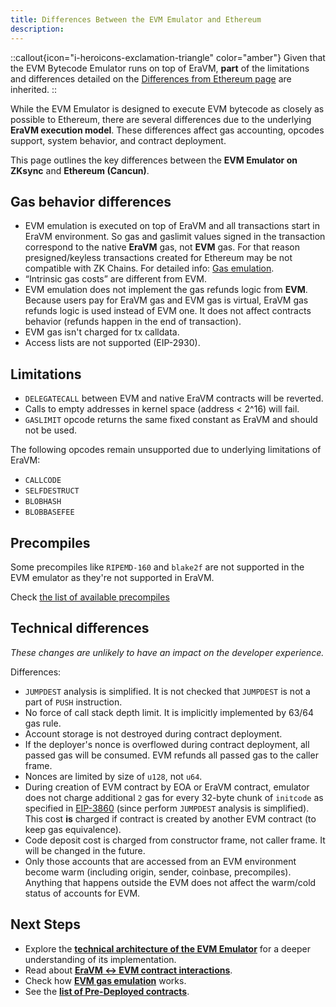 ```yaml
---
title: Differences Between the EVM Emulator and Ethereum
description:
---
```

::callout{icon="i-heroicons-exclamation-triangle" color="amber"}
Given that the EVM Bytecode Emulator runs on top of EraVM, **part** of the limitations and differences detailed on
the [Differences from Ethereum page](../differences/evm-instructions) are inherited.
::

While the EVM Emulator is designed to execute EVM bytecode as closely as possible to Ethereum, there are several differences due
to the underlying **EraVM execution model**.
These differences affect gas accounting, opcodes support, system behavior, and contract deployment.

This page outlines the key differences between the **EVM Emulator on ZKsync** and **Ethereum (Cancun)**.

## Gas behavior differences

- EVM emulation is executed on top of EraVM and all transactions start in EraVM environment. So gas and gaslimit values signed in the transaction correspond to the native **EraVM** gas, not **EVM** gas. For that reason presigned/keyless transactions created for Ethereum may be not compatible with ZK Chains. For detailed info: [Gas emulation](./evm-gas-emulation).
- “Intrinsic gas costs” are different from EVM.
- EVM emulation does not implement the gas refunds logic from **EVM**. Because users pay for EraVM gas and EVM gas is virtual, EraVM gas refunds logic is used instead of EVM one. It does not affect contracts behavior (refunds happen in the end of transaction).
- EVM gas isn't charged for tx calldata.
- Access lists are not supported (EIP-2930).

## Limitations

- `DELEGATECALL` between EVM and native EraVM contracts will be reverted.
- Calls to empty addresses in kernel space (address < 2^16) will fail.
- `GASLIMIT` opcode returns the same fixed constant as EraVM and should not be used.

The following opcodes remain unsupported due to underlying limitations of EraVM:

- `CALLCODE`
- `SELFDESTRUCT`
- `BLOBHASH`
- `BLOBBASEFEE`

## Precompiles

Some precompiles like `RIPEMD-160` and `blake2f` are not supported in the EVM
emulator as they're not supported in EraVM.

Check [the list of available precompiles](../differences/pre-compiles)

## Technical differences

_These changes are unlikely to have an impact on the developer experience._

Differences:

- `JUMPDEST` analysis is simplified. It is not checked that `JUMPDEST` is not a part of `PUSH` instruction.
- No force of call stack depth limit. It is implicitly implemented by 63/64 gas rule.
- Account storage is not destroyed during contract deployment.
- If the deployer's nonce is overflowed during contract deployment, all passed gas will be consumed. EVM refunds all passed gas to the caller frame.
- Nonces are limited by size of `u128`, not `u64`.
- During creation of EVM contract by EOA or EraVM contract, emulator does not charge additional `2` gas for every 32-byte chunk of `initcode` as specified in [EIP-3860](https://eips.ethereum.org/EIPS/eip-3860) (since perform `JUMPDEST` analysis is simplified). This cost **is** charged if contract is created by another EVM contract (to keep gas equivalence).
- Code deposit cost is charged from constructor frame, not caller frame. It will be changed in the future.
- Only those accounts that are accessed from an EVM environment become warm (including origin, sender, coinbase, precompiles). Anything that happens outside the EVM does not affect the warm/cold status of accounts for EVM.

## Next Steps

- Explore the **[technical architecture of the EVM Emulator](./technical-details)** for a deeper understanding of its implementation.
- Read about **[EraVM ↔ EVM contract interactions](./era-evm-interactions)**.
- Check how **[EVM gas emulation](./evm-gas-emulation)** works.
- See the **[list of Pre-Deployed contracts](./pre-deployed-contracts)**.
